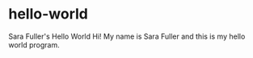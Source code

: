 # hello-world
Sara Fuller's Hello World 
Hi! My name is Sara Fuller and this is my hello world program.
